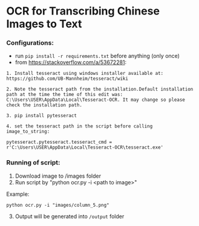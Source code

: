 # OCR for Transcribing Chinese Images to Text

### Configurations: 
- run ```pip install -r requirements.txt``` before anything (only once)
- from https://stackoverflow.com/a/53672281:
```
1. Install tesseract using windows installer available at: https://github.com/UB-Mannheim/tesseract/wiki

2. Note the tesseract path from the installation.Default installation path at the time the time of this edit was: C:\Users\USER\AppData\Local\Tesseract-OCR. It may change so please check the installation path.

3. pip install pytesseract

4. set the tesseract path in the script before calling image_to_string:

pytesseract.pytesseract.tesseract_cmd = r'C:\Users\USER\AppData\Local\Tesseract-OCR\tesseract.exe'
```

### Running of script:

1. Download image to /images folder
2. Run script by "python ocr.py -i \<path to image>"

Example:
```
python ocr.py -i "images/column_5.png"
```
3. Output will be generated into `/output` folder
